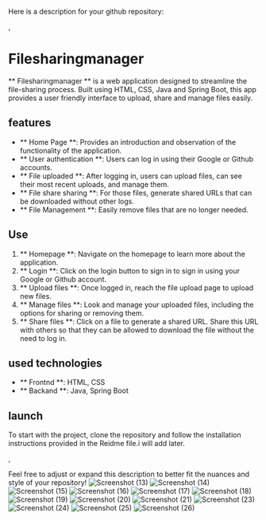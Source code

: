 Here is a description for your github repository:

,

# Filesharingmanager

** Filesharingmanager ** is a web application designed to streamline the file-sharing process. Built using HTML, CSS, Java and Spring Boot, this app provides a user friendly interface to upload, share and manage files easily.

## features

- ** Home Page **: Provides an introduction and observation of the functionality of the application.
- ** User authentication **: Users can log in using their Google or Github accounts.
- ** File uploaded **: After logging in, users can upload files, can see their most recent uploads, and manage them.
- ** File share sharing **: For those files, generate shared URLs that can be downloaded without other logs.
- ** File Management **: Easily remove files that are no longer needed.

## Use

1. ** Homepage **: Navigate on the homepage to learn more about the application.
2. ** Login **: Click on the login button to sign in to sign in using your Google or Github account.
3. ** Upload files **: Once logged in, reach the file upload page to upload new files.
4. ** Manage files **: Look and manage your uploaded files, including the options for sharing or removing them.
5. ** Share files **: Click on a file to generate a shared URL. Share this URL with others so that they can be allowed to download the file without the need to log in.

## used technologies

- ** Frontnd **: HTML, CSS
- ** Backand **: Java, Spring Boot

## launch

To start with the project, clone the repository and follow the installation instructions provided in the Reidme file.i will add later.

,

Feel free to adjust or expand this description to better fit the nuances and style of your repository!
![Screenshot (13)](https://github.com/user-attachments/assets/ef4fc71b-e76b-4f66-ad12-a0cfb4ffe13f)
![Screenshot (14)](https://github.com/user-attachments/assets/31ab7eae-5319-4723-af6f-8a82eca554a6)
![Screenshot (15)](https://github.com/user-attachments/assets/6592219b-4f22-4cad-8a6f-c8a69ca8ed1c)
![Screenshot (16)](https://github.com/user-attachments/assets/43ccb906-7e5d-4d86-b36f-ee557387f6c5)
![Screenshot (17)](https://github.com/user-attachments/assets/ee57aefc-89d8-4b3f-be22-039e9daa33cc)
![Screenshot (18)](https://github.com/user-attachments/assets/5c17ee2d-c9db-4b20-867f-e37c809ce636)
![Screenshot (19)](https://github.com/user-attachments/assets/2cbc04f8-4178-4004-a105-94fb8fdd8956)
![Screenshot (20)](https://github.com/user-attachments/assets/c9271911-039f-4809-b244-81c95e474cd5)
![Screenshot (21)](https://github.com/user-attachments/assets/4e1253f1-56aa-497b-927d-3450da5e743b)
![Screenshot (23)](https://github.com/user-attachments/assets/a72bb52c-ca17-4896-bee4-1be97a945cde)
![Screenshot (24)](https://github.com/user-attachments/assets/9c45c149-eae7-4ec3-8d37-fc8a142a69ea)
![Screenshot (25)](https://github.com/user-attachments/assets/f271ed0e-24cc-4a2c-9a55-a4f42456d262)
![Screenshot (26)](https://github.com/user-attachments/assets/0ee3fe76-9edd-41c4-808f-f0945790b335)
